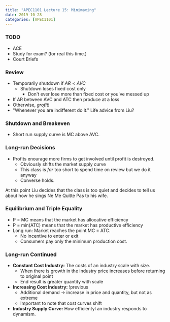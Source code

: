 ```yaml
---
title: "APEC1101 Lecture 15: Minimaxing"
date: 2019-10-28
categories: [APEC1101]
---
```


### TODO

- ACE
- Study for exam? (for real this time.)
- Court Briefs

### Review

- Temporarily shutdown if $AR < AVC$
    - Shutdown loses fixed cost only
        - Don't ever lose more than fixed cost or you've messed up
- If AR between AVC and ATC then produce at a loss
- Otherwise, *grofit!*
- "Whenever you are indifferent do it." Life advice from Liu?

### Shutdown and Breakeven

- Short run supply curve is MC above AVC.

### Long-run Decisions

- Profits enourage more firms to get involved until profit is destroyed.
    - Obviously shifts the market supply curve
    - This class is *far* too short to spend time on review but we do it anyway
    - Converse holds.

At this point Liu decides that the class is too quiet and decides to tell us about how he sings Ne Me Quitte Pas to his wife.

### Equilibrium and Triple Equality

- P = MC means that the market has allocative efficiency
- P = min(ATC) means that the market has productive efficiency
- Long run: Market reaches the point MC = ATC.
    - No incentive to enter or exit
    - Consumers pay only the minimum production cost.

### Long-run Continued

- **Constant Cost Industry:** The costs of an industry scale with size. 
    - When there is growth in the industry price increases before returning to original point
    - End result is greater quantity with scale
- **Increasing Cost Industry:** !previous
    - Additional demand &rarr; increase in price and quantity, but not as extreme
    - Important to note that cost curves shift
- **Industry Supply Curve:** How efficientyl an industry responds to dynamism.